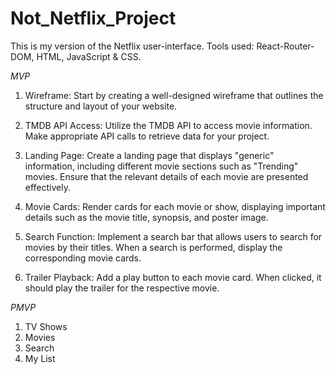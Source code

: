 # Not_Netflix_Project

This is my version of the Netflix user-interface. 
Tools used: React-Router-DOM, HTML, JavaScript & CSS.

*MVP*
1. Wireframe: Start by creating a well-designed wireframe that outlines the structure and layout of your website.

2. TMDB API Access: Utilize the TMDB API to access movie information. Make appropriate API calls to retrieve data for your project.

3. Landing Page: Create a landing page that displays "generic" information, including different movie sections such as "Trending" movies. Ensure that the relevant details of each movie are presented effectively.

4. Movie Cards: Render cards for each movie or show, displaying important details such as the movie title, synopsis, and poster image.

5. Search Function: Implement a search bar that allows users to search for movies by their titles. When a search is performed, display the corresponding movie cards.

6. Trailer Playback: Add a play button to each movie card. When clicked, it should play the trailer for the respective movie.


*PMVP*
1. TV Shows
2. Movies
3. Search
4. My List
